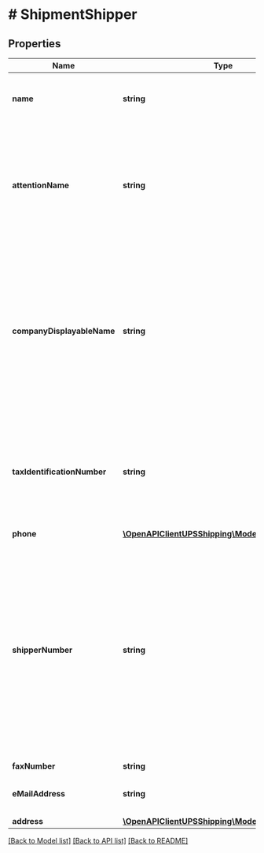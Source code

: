 # # ShipmentShipper

## Properties

Name | Type | Description | Notes
------------ | ------------- | ------------- | -------------
**name** | **string** | Shippers company name.   For forward Shipment 35 characters are accepted, but only 30 characters will be printed on the label. |
**attentionName** | **string** | Shippers Attention Name.   For forward Shipment 35 characters are accepted, but only 30 characters will be printed on the label.  Required if destination is international. Required if Invoice and CO International forms are requested and the ShipFrom address is not present. | [optional]
**companyDisplayableName** | **string** | Shipper&#39;s CompanyDisplayableName.  The CompanyDisplayableName will be displayed in tracking results and notification messages in place of the name associated with the shipper account.  The original shipper account name will be displayed for all Return Services and Import Control Shipments.  This is available for Shipper accounts enabled by UPS and applies to Forward Shipments. | [optional]
**taxIdentificationNumber** | **string** | Shipper&#39;s Tax Identification Number.  Conditionally required if EEI form (International forms) is requested and ship From is not mentioned. This element has been deprecated, replacement can be found in the GlobalTaxInformation container. | [optional]
**phone** | [**\OpenAPIClientUPSShipping\Model\ShipperPhone**](ShipperPhone.md) |  | [optional]
**shipperNumber** | **string** | Shipper&#39;s six digit alphanumeric account number.  Must be associated with the UserId specified in the AccessRequest XML.   The account must be a valid UPS account number that is active.   For US, PR and CA accounts, the account must be either a daily pickup account, an occasional account, or a customer B.I.N account.   Drop Shipper accounts are valid for return service shipments only if the account is Trade Direct (TD) enabled.   All other accounts must be either a daily pickup account or an occasional account. |
**faxNumber** | **string** | Shipper&#39;s Fax Number. | [optional]
**eMailAddress** | **string** | Shipper&#39;s email address.  Must be associated with the UserId specified in the AccessRequest XML. | [optional]
**address** | [**\OpenAPIClientUPSShipping\Model\ShipperAddress**](ShipperAddress.md) |  |

[[Back to Model list]](../../README.md#models) [[Back to API list]](../../README.md#endpoints) [[Back to README]](../../README.md)
